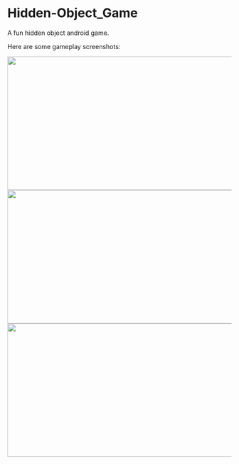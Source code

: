 # Hidden-Object_Game
A fun hidden object android game.

Here are some gameplay screenshots:

<img src="https://user-images.githubusercontent.com/24875366/46435744-b6b13280-c774-11e8-92ac-e9818c393d62.jpeg" width="570" height="300" />
<img src="https://user-images.githubusercontent.com/24875366/46435746-b6b13280-c774-11e8-9f10-3adaa21e466f.jpeg" width="570" height="300" />
<img src="https://user-images.githubusercontent.com/24875366/46435747-b749c900-c774-11e8-983c-2ea43956d199.jpeg" width="570" height="300" />


